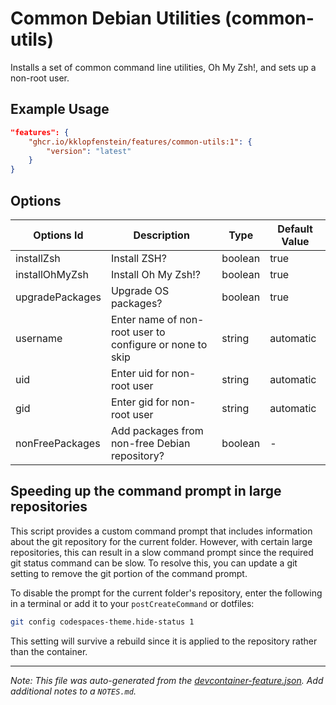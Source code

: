 
# Common Debian Utilities (common-utils)

Installs a set of common command line utilities, Oh My Zsh!, and sets up a non-root user.

## Example Usage

```json
"features": {
    "ghcr.io/kklopfenstein/features/common-utils:1": {
        "version": "latest"
    }
}
```

## Options

| Options Id | Description | Type | Default Value |
|-----|-----|-----|-----|
| installZsh | Install ZSH? | boolean | true |
| installOhMyZsh | Install Oh My Zsh!? | boolean | true |
| upgradePackages | Upgrade OS packages? | boolean | true |
| username | Enter name of non-root user to configure or none to skip | string | automatic |
| uid | Enter uid for non-root user | string | automatic |
| gid | Enter gid for non-root user | string | automatic |
| nonFreePackages | Add packages from non-free Debian repository? | boolean | - |

## Speeding up the command prompt in large repositories

This script provides a custom command prompt that includes information about the git repository for the current folder. However, with certain large repositories, this can result in a slow command prompt since the required git status command can be slow. To resolve this, you can update a git setting to remove the git portion of the command prompt.

To disable the prompt for the current folder's repository, enter the following in a terminal or add it to your `postCreateCommand` or dotfiles:

```bash
git config codespaces-theme.hide-status 1
```

This setting will survive a rebuild since it is applied to the repository rather than the container.



---

_Note: This file was auto-generated from the [devcontainer-feature.json](https://github.com/kklopfenstein/features/blob/main/src/common-utils/devcontainer-feature.json).  Add additional notes to a `NOTES.md`._
